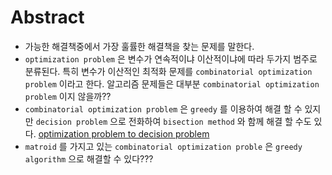 # Abstract

- 가능한 해결책중에서 가장 훌률한 해결책을 찾는 문제를 말한다.
- `optimization problem` 은 변수가 연속적이냐 이산적이냐에 따라 두가지
  범주로 분류된다. 특히 변수가 이산적인 최적화 문제를 `combinatorial
  optimization problem` 이라고 한다. 알고리즘 문제들은 대부분 `combinatorial
  optimization problem` 이지 않을까??
- `combinatorial optimization problem` 은 `greedy` 를 이용하여 해결 할 수 있지만
  `decision problem` 으로 전화하여 `bisection method` 와 함께 해결 할
  수도 있다. 
  [optimization problem to decision problem](optimization_to_decition.md)
- `matroid` 를 가지고 있는 `combinatorial optimization proble` 은 
  `greedy algorithm` 으로 해결할 수 있다???
